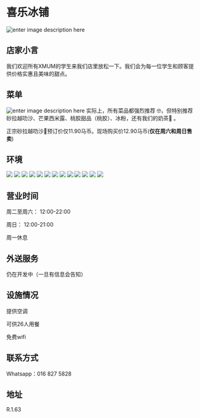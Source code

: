 ﻿#  喜乐冰铺
![enter image description here](https://s3.tebi.io/img.xmummap.com/1_xile_logo.jpg)

## 店家小言
我们欢迎所有XMUM的学生来我们店里放松一下。我们会为每一位学生和顾客提供价格实惠且美味的甜点。

## 菜单

![enter image description here](https://s3.tebi.io/img.xmummap.com/1_xile_menu.jpg?AWSAccessKeyId=4sr3toneyHtmrJY7&Signature=U6lk/dyBMwoBIxPy4FVB8wm0kFw=&Expires=1757403866)
实际上，所有菜品都强烈推荐 🤓，但特别推荐砂拉越叻沙、芒果西米露、桃胶甜品（桃胶）、冰粉，还有我们的奶茶🧋 。  
 
正宗砂拉越叻沙💯预订价仅11.90马币。现场购买价12.90马币(**仅在周六和周日售卖**)

## 环境

<div class="image-slide">
  <img src="https://s3.tebi.io/img.xmummap.com/1_xile_surd (1).jpg" /> 
  <img src="https://s3.tebi.io/img.xmummap.com/1_xile_surd (2).jpg" /> 
  <img src="https://s3.tebi.io/img.xmummap.com/1_xile_surd (3).jpg" /> 
  <img src="https://s3.tebi.io/img.xmummap.com/1_xile_surd (4).jpg" /> 
  <img src="https://s3.tebi.io/img.xmummap.com/1_xile_surd (5).jpg" /> 
  <img src="https://s3.tebi.io/img.xmummap.com/1_xile_surd (6).jpg" />
  <img src="https://s3.tebi.io/img.xmummap.com/1_xile_surd (7).jpg" /> 
  <img src="https://s3.tebi.io/img.xmummap.com/1_xile_surd (8).jpg" /> 
  <img src="https://s3.tebi.io/img.xmummap.com/1_xile_surd (9).jpg" /> 
  <img src="https://s3.tebi.io/img.xmummap.com/1_xile_surd (10).jpg" /> 
  <img src="https://s3.tebi.io/img.xmummap.com/1_xile_surd (11).jpg" /> 
  <img src="https://s3.tebi.io/img.xmummap.com/1_xile_surd (12).jpg" />
   <img src="https://s3.tebi.io/img.xmummap.com/1_xile_surd (13).jpg" />
</div>

## 营业时间

周二至周六： 12:00-22:00

周日： 12:00-21:00

周一休息

## 外送服务

仍在开发中（一旦有信息会告知）

## 设施情况

提供空调

可供26人用餐

免费wifi


## 联系方式

Whatsapp：016 827 5828

## 地址

R.1.63
